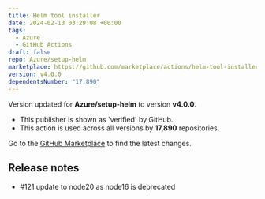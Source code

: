 ```yaml
---
title: Helm tool installer
date: 2024-02-13 03:29:08 +00:00
tags:
  - Azure
  - GitHub Actions
draft: false
repo: Azure/setup-helm
marketplace: https://github.com/marketplace/actions/helm-tool-installer
version: v4.0.0
dependentsNumber: "17,890"
---
```



Version updated for **Azure/setup-helm** to version **v4.0.0**.
- This publisher is shown as 'verified' by GitHub.
- This action is used across all versions by **17,890** repositories.

Go to the [GitHub Marketplace](https://github.com/marketplace/actions/helm-tool-installer) to find the latest changes.

## Release notes

-  #121 update to node20 as node16 is deprecated
